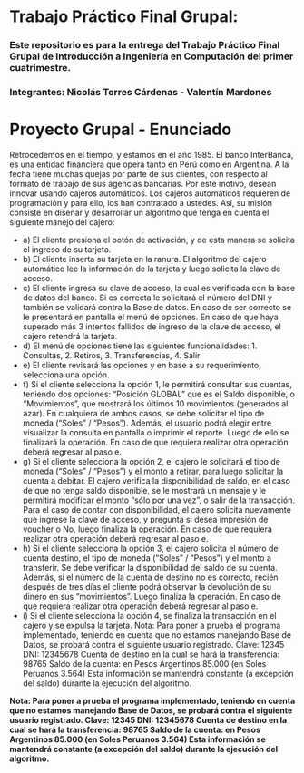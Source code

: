 # Trabajo Práctico Final Grupal:
### Este repositorio es para la entrega del Trabajo Práctico Final Grupal de Introducción a Ingeniería en Computación del primer cuatrimestre.
### Integrantes: Nicolás Torres Cárdenas - Valentín Mardones

# Proyecto Grupal - Enunciado
Retrocedemos en el tiempo, y estamos en el año 1985. El banco InterBanca, es una entidad
financiera que opera tanto en Perú como en Argentina. A la fecha tiene muchas quejas por parte de
sus clientes, con respecto al formato de trabajo de sus agencias bancarias. Por este motivo, desean
innovar usando cajeros automáticos. Los cajeros automáticos requieren de programación y para
ello, los han contratado a ustedes. Así, su misión consiste en diseñar y desarrollar un algoritmo que
tenga en cuenta el siguiente manejo del cajero:
- a) El cliente presiona el botón de activación, y de esta manera se solicita el ingreso de su tarjeta.
- b) El cliente inserta su tarjeta en la ranura. El algoritmo del cajero automático lee la información de
la tarjeta y luego solicita la clave de acceso.
- c) El cliente ingresa su clave de acceso, la cual es verificada con la base de datos del banco. Si es
correcta le solicitará el número del DNI y también se validará contra la Base de datos. En caso de ser
correcto se le presentará en pantalla el menú de opciones. En caso de que haya superado más 3
intentos fallidos de ingreso de la clave de acceso, el cajero retendrá la tarjeta.
- d) El menú de opciones tiene las siguientes funcionalidades: 1. Consultas, 2. Retiros, 3.
Transferencias, 4. Salir
- e) El cliente revisará las opciones y en base a su requerimiento, selecciona una opción.
- f) Si el cliente selecciona la opción 1, le permitirá consultar sus cuentas, teniendo dos opciones:
“Posición GLOBAL” que es el Saldo disponible, o “Movimientos”, que mostrará los últimos 10
movimientos (generados al azar). En cualquiera de ambos casos, se debe solicitar el tipo de moneda
(“Soles” / “Pesos”). Además, el usuario podrá elegir entre visualizar la consulta en pantalla o
imprimir el reporte. Luego de ello se finalizará la operación. En caso de que requiera realizar otra
operación deberá regresar al paso e.
- g) Si el cliente selecciona la opción 2, el cajero le solicitará el tipo de moneda (“Soles” / “Pesos”) y
el monto a retirar, para luego solicitar la cuenta a debitar. El cajero verifica la disponibilidad de saldo,
en el caso de que no tenga saldo disponible, se le mostrará un mensaje y le permitirá modificar el
monto “sólo por una vez”, o salir de la transacción. Para el caso de contar con disponibilidad, el
cajero solicita nuevamente que ingrese la clave de acceso, y pregunta si desea impresión de voucher
o No, luego finaliza la operación. En caso de que requiera realizar otra operación deberá regresar
al paso e.
- h) Si el cliente selecciona la opción 3, el cajero solicita el número de cuenta destino, el tipo de
moneda (“Soles” / “Pesos”) y el monto a transferir. Se debe verificar la disponibilidad del saldo de
su cuenta. Además, si el número de la cuenta de destino no es correcto, recién después de tres días
el cliente podrá observar la devolución de su dinero en sus “movimientos”. Luego finaliza la
operación. En caso de que requiera realizar otra operación deberá regresar al paso e.
- i) Si el cliente selecciona la opción 4, se finaliza la transacción en el cajero y se expulsa la tarjeta.
Nota: Para poner a prueba el programa implementado, teniendo en cuenta que no estamos
manejando Base de Datos, se probará contra el siguiente usuario registrado.
Clave: 12345
DNI: 12345678
Cuenta de destino en la cual se hará la transferencia: 98765
Saldo de la cuenta: en Pesos Argentinos 85.000 (en Soles Peruanos 3.564)
Esta información se mantendrá constante (a excepción del saldo) durante la ejecución del
algoritmo.

**Nota: Para poner a prueba el programa implementado, teniendo en cuenta que no estamos
manejando Base de Datos, se probará contra el siguiente usuario registrado.
Clave: 12345
DNI: 12345678
Cuenta de destino en la cual se hará la transferencia: 98765
Saldo de la cuenta: en Pesos Argentinos 85.000 (en Soles Peruanos 3.564)
Esta información se mantendrá constante (a excepción del saldo) durante la ejecución del
algoritmo.**
